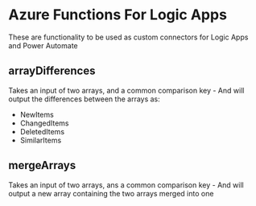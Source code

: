 # Azure Functions For Logic Apps
These are functionality to be used as custom connectors for Logic Apps and Power Automate

## arrayDifferences
Takes an input of two arrays, and a common comparison key - And will output the differences between the arrays as:
- NewItems
- ChangedItems
- DeletedItems
- SimilarItems

## mergeArrays
Takes an input of two arrays, ans a common comparison key - And will output a new array containing the two arrays merged into one

